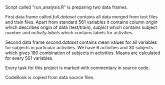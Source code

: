 Script called "run_analysis.R" is preparing two data frames.

First data frame called *full.dataset* contains all data merged from test files and train files. Apart from standard 561 variables it contains column *origin* which describes origin of data (test/train), *subject* which contains subject number and *activity.labels* which contains labels for activities.

Second data frame *second.dataset* contains mean values for all variables for subjects in particular activities. We have 6 activities and 30 subjects which gives 180 combination of subjects in activities. Means are calculated for every 561 variables.

Every task for this project is marked with commentary in source code.

CodeBook is copied from data source files.